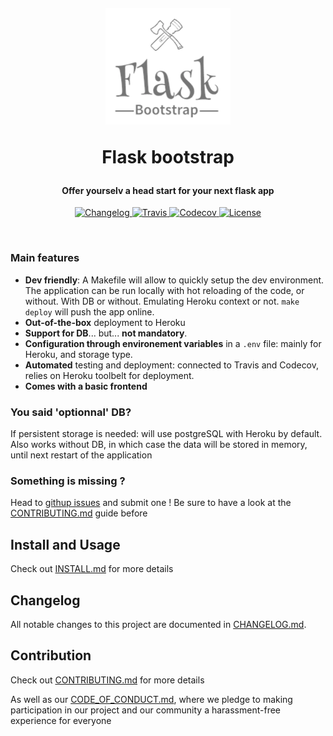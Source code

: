 <!-- markdownlint-disable -->
<h1 align="center" style="margin:1em">
  <img src="./docs/static/logo.png"
       alt="Flask Bootstrap"
       width="200">
  <p>Flask bootstrap</p>
</h1>

<h4 align="center">
  Offer yourselv a head start for your next flask app
</h4>

<p align="center">
  <a href="https://github.com/ebreton/flaskbootstrap/blob/master/docs/CHANGELOG.md">
    <img src="https://img.shields.io/github/release/ebreton/flaskbootstrap.svg"
         alt="Changelog">
  </a>
  <a href="https://travis-ci.org/ebreton/flaskbootstrap">
    <img src="https://travis-ci.org/ebreton/flaskbootstrap.svg?branch=master"
         alt="Travis">
  </a>
  <a href="https://codecov.io/gh/ebreton/flaskbootstrap">
    <img src="https://codecov.io/gh/ebreton/flaskbootstrap/branch/master/graph/badge.svg"
         alt="Codecov" />
  </a>
  <a href="https://github.com/ebreton/flaskbootstrap/blob/master/LICENSE">
    <img src="https://img.shields.io/badge/license-MIT-blue.svg"
         alt="License" />
  </a>
</p>
<br>
 
### Main features

- **Dev friendly**: A Makefile will allow to quickly setup the dev environment. The application can be run locally with hot reloading of the code, or without. With DB or without. Emulating Heroku context or not. `make deploy` will push the app online.
- **Out-of-the-box** deployment to Heroku
- **Support for DB**... but... **not mandatory**. 
- **Configuration through environement variables** in a `.env` file: mainly for Heroku, and storage type.
- **Automated** testing and deployment: connected to Travis and Codecov, relies on Heroku toolbelt for deployment.
- **Comes with a basic frontend** 

### You said 'optionnal' DB?

If persistent storage is needed: will use postgreSQL with Heroku by default. Also works without DB, in which case the data will be stored in memory, until next restart of the application

### Something is missing ?

Head to [githup issues](https://github.com/ebreton/flaskbootstrap/issues) and submit one ! Be sure to have a look at the [CONTRIBUTING.md](./docs/CONTRIBUTING.md) guide before

## Install and Usage

Check out [INSTALL.md](./docs/INSTALL.md) for more details

## Changelog

All notable changes to this project are documented in [CHANGELOG.md](./docs/CHANGELOG.md).

## Contribution

Check out [CONTRIBUTING.md](./docs/CONTRIBUTING.md) for more details

As well as our [CODE_OF_CONDUCT.md](./docs/CODE_OF_CONDUCT.md), where we pledge to making participation in our project and our community a harassment-free experience for everyone
